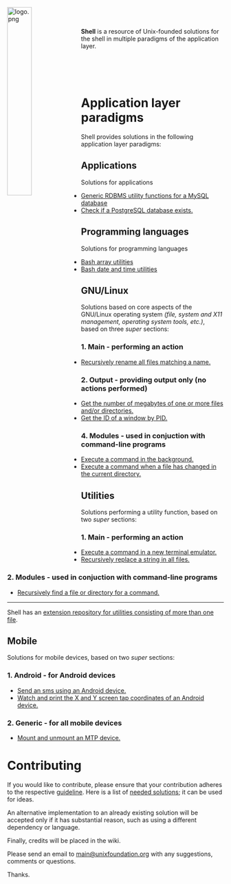 
<img src='https://raw.githubusercontent.com/unixfoundation/shell/images/logo.png' width='33.5%' align='left' alt='logo.png'>
<br><br>

**Shell** is a resource of Unix-founded solutions for the shell in multiple paradigms of the application layer.
<br><br><br><br><br>

# Application layer paradigms

Shell provides solutions in the following application layer paradigms:

## Applications

Solutions for applications

* [Generic RDBMS utility functions for a MySQL database](functions_scripts/applications/database/mysqldbutils)
* [Check if a PostgreSQL database exists.](one-liners/applications/database/postgresql-database.one-liners)

## Programming languages

Solutions for programming languages

* [Bash array utilities](functions_scripts/programming_languages/bash/arrayutils.bash)
* [Bash date and time utilities](functions_scripts/programming_languages/bash/dateandtimeutils.bash)

## GNU/Linux

Solutions based on core aspects of the GNU/Linux operating system *(file, system and X11 management, operating system tools, etc.)*, based on three *super* sections:

### 1. Main - performing an action

* [Recursively rename all files matching a name.](scripts/gnulinux--main/file_management/recren)

### 2. Output - providing output only (no actions performed)

* [Get the number of megabytes of one or more files and/or directories.](one-liners/gnulinux--output/file_management/general-file-management.one-liners)
* [Get the ID of a window by PID.](scripts/gnulinux--output/x11_management/getwindidbypid)

### 4. Modules - used in conjuction with command-line programs

* [Execute a command in the background.](scripts/gnulinux--modules/shell_management/execinbg)
* [Execute a command when a file has changed in the current directory.](scripts/gnulinux--modules/file_management/execonfilechange)

## Utilities

Solutions performing a utility function, based on two *super* sections:

### 1. Main - performing an action

* [Execute a command in a new terminal emulator.](scripts/utilities--main/general_program_management/execinnewterm)
* [Recursively replace a string in all files.](scripts/utilities--main/general_text_manipulation/recrep)

### 2. Modules - used in conjuction with command-line programs

* [Recursively find a file or directory for a command.](scripts/utilities--modules/general_program_management/findfileforcmd)

---

Shell has an [extension repository for utilities consisting of more than one file](https://github.com/unixfoundation/shell.packaged-utilities).

## Mobile

Solutions for mobile devices, based on two *super* sections:

### 1. Android - for Android devices

* [Send an sms using an Android device.](scripts/mobile--android/utilities/sendsms)
* [Watch and print the X and Y screen tap coordinates of an Android device.](scripts/mobile--android/hardware_management/getmobilescreentappos)

### 2. Generic - for all mobile devices

* [Mount and unmount an MTP device.](scripts/mobile--generic/management/mntmtp)

# Contributing

If you would like to contribute, please ensure that your contribution adheres to the respective [guideline](https://github.com/unixfoundation/shell/wiki). Here is a list of [needed solutions](https://github.com/unixfoundation/shell/wiki/Needed-solutions); it can be used for ideas.

An alternative implementation to an already existing solution will be accepted only if it has substantial reason, such as using a different dependency or language.

Finally, credits will be placed in the wiki.

Please send an email to main@unixfoundation.org with any suggestions, comments or questions.

Thanks.

